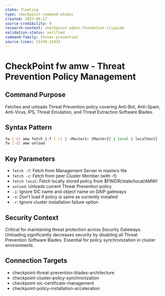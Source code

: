 ```yaml
---
state: fleeting
type: checkpoint-command-atomic
created: 2025-06-17
source-credibility: 9
research-context: checkpoint-admin-foundation-cliguide
validation-status: verified
command-family: threat-prevention
source-lines: 21349-21433
---
```


# CheckPoint fw amw - Threat Prevention Policy Management

## Command Purpose
Fetches and unloads Threat Prevention policy covering Anti-Bot, Anti-Spam, Anti-Virus, IPS, Threat Emulation, and Threat Extraction Software Blades.

## Syntax Pattern
```bash
fw [-d] amw fetch {-f [-c] | <Master1> [Master2] | local | localhost} [-i] [-n] [-r]
fw [-d] amw unload
```

## Key Parameters
- `fetch -f`: Fetch from Management Server in masters file
- `fetch -c`: Fetch from peer Cluster Member (with -f)
- `fetch local`: Fetch locally stored policy from $FWDIR/state/local/AMW/
- `unload`: Unloads current Threat Prevention policy
- `-i`: Ignore SIC name and object name on DAIP gateways
- `-n`: Don't load if policy is same as currently installed
- `-r`: Ignore cluster installation failure option

## Security Context
Critical for maintaining threat protection across Security Gateways. Unloading significantly decreases security by disabling all Threat Prevention Software Blades. Essential for policy synchronization in cluster environments.

## Connection Targets
- checkpoint-threat-prevention-blades-architecture
- checkpoint-cluster-policy-synchronization
- checkpoint-sic-certificate-management
- checkpoint-policy-installation-acceleration